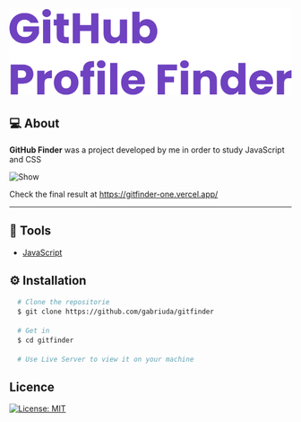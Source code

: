 <h1 align="center">
  <img src="./img/gitfinder.svg">
</h1>

## :computer: About 
**GitHub Finder** was a project developed by me in order to study JavaScript and CSS

![Show](show.gif)

Check the final result at https://gitfinder-one.vercel.app/

---

## :hammer: Tools
- [JavaScript](https://www.javascript.com/)

## :gear: Installation
```bash
  # Clone the repositorie
  $ git clone https://github.com/gabriuda/gitfinder

  # Get in
  $ cd gitfinder

  # Use Live Server to view it on your machine
```

## Licence

[![License: MIT](https://img.shields.io/badge/License-MIT-yellow.svg)](https://opensource.org/licenses/MIT)